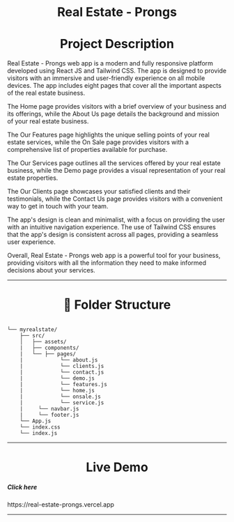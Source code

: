 <h1 align="center">Real Estate - Prongs</h1>

<h1 align="center">Project Description </h1>

Real Estate - Prongs web app is a modern and fully responsive platform developed using React JS and Tailwind CSS. The app is designed to provide visitors with an immersive and user-friendly experience on all mobile devices. The app includes eight pages that cover all the important aspects of the real estate business. 

The Home page provides visitors with a brief overview of your business and its offerings, while the About Us page details the background and mission of your real estate business.

The Our Features page highlights the unique selling points of your real estate services, while the On Sale page provides visitors with a comprehensive list of properties available for purchase.

The Our Services page outlines all the services offered by your real estate business, while the Demo page provides a visual representation of your real estate properties.

The Our Clients page showcases your satisfied clients and their testimonials, while the Contact Us page provides visitors with a convenient way to get in touch with your team.

The app's design is clean and minimalist, with a focus on providing the user with an intuitive navigation experience. The use of Tailwind CSS ensures that the app's design is consistent across all pages, providing a seamless user experience.

Overall, Real Estate - Prongs web app is a powerful tool for your business, providing visitors with all the information they need to make informed decisions about your services.

<hr>

<h1 align="center">🚀 Folder Structure</h1>

```

└── myrealstate/
    ├── src/
    │   ├── assets/
    |   ├── components/
    |   └── ├── pages/
    |            └── about.js
    |            └── clients.js
    |            └── contact.js
    |            └── demo.js
    |            └── features.js
    |            └── home.js
    |            └── onsale.js
    |            └── service.js
    |     └── navbar.js
    |     └── footer.js
    └── App.js
    └── index.css
    └── index.js

```

<hr>

<h1 align="center">Live Demo</h1>
<p align="center">
  

<h5 align="left">Click here </h5> https://real-estate-prongs.vercel.app

</p>


<hr>